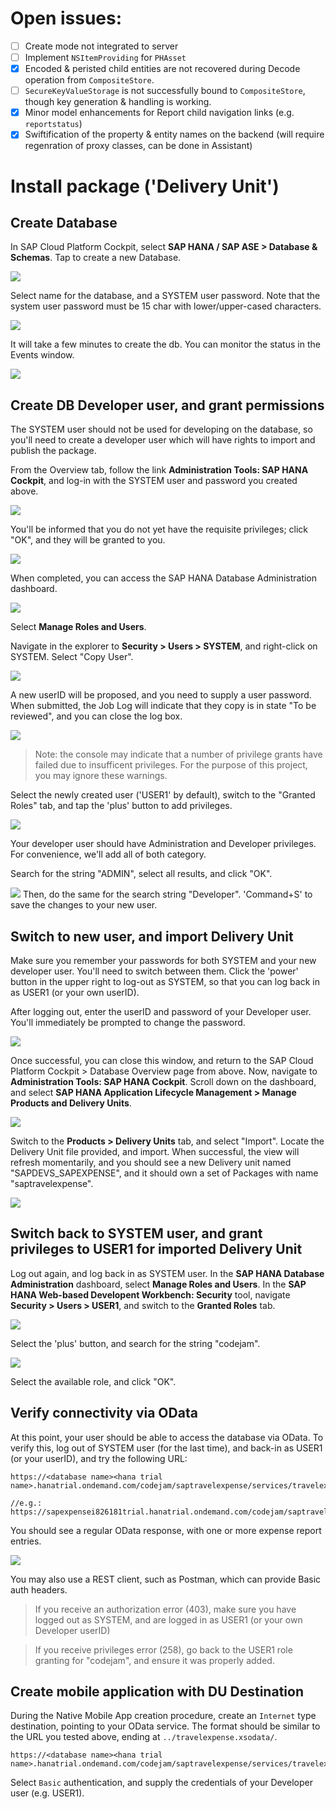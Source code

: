 # Open issues:

 - [ ] Create mode not integrated to server
 - [ ] Implement `NSItemProviding` for `PHAsset`
 - [x] Encoded & peristed child entities are not recovered during Decode operation from `CompositeStore`.  
 - [ ] `SecureKeyValueStorage` is not successfully bound to `CompositeStore`, though key generation & handling is working.
 - [x] Minor model enhancements for Report child navigation links (e.g. `reportstatus`)
 - [x] Swiftification of the property & entity names on the backend  (will require regenration of proxy classes, can be done in Assistant)

# Install package ('Delivery Unit')

## Create Database
In SAP Cloud Platform Cockpit, select **SAP HANA / SAP ASE > Database & Schemas**.  Tap to create a new Database.  

![](https://user-images.githubusercontent.com/377404/39138253-660b6538-46d4-11e8-9b41-74dbb286c8ec.png)

Select name for the database, and a SYSTEM user password.  Note that the system user password must be 15 char with lower/upper-cased characters.

![](https://user-images.githubusercontent.com/377404/39138254-663f9416-46d4-11e8-9d20-7443e9d5091a.png)

It will take a few minutes to create the db.  You can monitor the status in the Events window.

![](https://user-images.githubusercontent.com/377404/39138256-66822b46-46d4-11e8-9764-4b1ff5323f79.png)

## Create DB Developer user, and grant permissions
The SYSTEM user should not be used for developing on the database, so you'll need to create a developer user which will have rights to import and publish the package.

From the Overview tab, follow the link **Administration Tools: SAP HANA Cockpit**, and log-in with the SYSTEM user and password you created above.  

![](https://user-images.githubusercontent.com/377404/39138259-66a626ea-46d4-11e8-8d65-8e6304a88d41.png)

You'll be informed that you do not yet have the requisite privileges; click "OK", and they will be granted to you.  

![](https://user-images.githubusercontent.com/377404/39138260-66c68f5c-46d4-11e8-9283-050c12bcc23f.png)

When completed, you can access the SAP HANA Database Administration dashboard.

![](https://user-images.githubusercontent.com/377404/39138261-66fa1c6e-46d4-11e8-95ba-6d943e90397c.png)

Select **Manage Roles and Users**.

Navigate in the explorer to  **Security > Users > SYSTEM**, and right-click on SYSTEM.  Select "Copy User".  

![](https://user-images.githubusercontent.com/377404/39138263-6740b034-46d4-11e8-8654-44843724aa31.png)

A new userID will be proposed, and you need to supply a user password.  When submitted, the Job Log will indicate that they copy is in state "To be reviewed", and you can close the log box.  

![](https://user-images.githubusercontent.com/377404/39138264-67647a1e-46d4-11e8-901c-d3f2b7d1a1af.png)

> Note:  the console may indicate that a number of privilege grants have failed due to insufficent privileges.  For the purpose of this project, you may ignore these warnings.

Select the newly created user ('USER1' by default), switch to the "Granted Roles" tab, and tap the 'plus' button to add privileges.  

![](https://user-images.githubusercontent.com/377404/39138266-67b098f4-46d4-11e8-8948-453e6962738e.png)

Your developer user should have Administration and Developer privileges.  For convenience, we'll add all of both category.

Search for the string "ADMIN", select all results, and click "OK".  

![](https://user-images.githubusercontent.com/377404/39138267-67d975d0-46d4-11e8-9fca-0f76f9ee425e.png)
Then, do the same for the search string "Developer".  'Command+S' to save the changes to your new user.

## Switch to new user, and import Delivery Unit

Make sure you remember your passwords for both SYSTEM and your new developer user.  You'll need to switch between them.  Click the 'power' button in the upper right to log-out as SYSTEM, so that you can log back in as USER1 (or your own userID).

After logging out, enter the userID and password of your Developer user.  You'll immediately be prompted to change the password.

![](https://user-images.githubusercontent.com/377404/39138268-67fb9188-46d4-11e8-932e-cf01ac7606d4.png)

Once successful, you can close this window, and return to the SAP Cloud Platform Cockpit > Database Overview page from above.  Now, navigate to **Administration Tools: SAP HANA Cockpit**.  Scroll down on the dashboard, and select **SAP HANA Application Lifecycle Management > Manage Products and Delivery Units**.

![](https://user-images.githubusercontent.com/377404/39138273-68919304-46d4-11e8-8ef3-9b8416e1533d.png)

Switch to the **Products > Delivery Units** tab, and select "Import".  Locate the Delivery Unit file provided, and import.  When successful, the view will refresh momentarily, and you should see a new Delivery unit named "SAPDEVS_SAPEXPENSE", and it should own a set of Packages with name "saptravelexpense".

![](https://user-images.githubusercontent.com/377404/39151086-158437d2-46f9-11e8-8b8c-9f9e41b014d6.png)

## Switch back to SYSTEM user, and grant privileges to USER1 for imported Delivery Unit

Log out again, and log back in as SYSTEM user.  In the **SAP HANA Database Administration** dashboard, select **Manage Roles and Users**.  In the **SAP HANA Web-based Developent Workbench: Security** tool, navigate **Security > Users > USER1**, and switch to the **Granted Roles** tab.  

![](https://user-images.githubusercontent.com/377404/39138274-68b0debc-46d4-11e8-9d30-fc33f16fb726.png)

Select the 'plus' button, and search for the string "codejam".  

![](https://user-images.githubusercontent.com/377404/39138275-68cffd42-46d4-11e8-8ab4-04aa3c0011e8.png)

Select the available role, and click "OK".  

## Verify connectivity via OData
At this point, your user should be able to access the database via OData.  To verify this, log out of SYSTEM user (for the last time), and back-in as USER1 (or your userID), and try the following URL:

```
https://<database name><hana trial name>.hanatrial.ondemand.com/codejam/saptravelexpense/services/travelexpense.xsodata/expensereport

//e.g.:
https://sapexpensei826181trial.hanatrial.ondemand.com/codejam/saptravelexpense/services/travelexpense.xsodata/expensereport
```

You should see a regular OData response, with one or more expense report entries.

![](https://user-images.githubusercontent.com/377404/39138356-95ea81b2-46d4-11e8-8899-92a4a0e93085.png)

You may also use a REST client, such as Postman, which can provide Basic auth headers.

> If you receive an authorization error (403), make sure you have logged out as SYSTEM, and are logged in as USER1 (or your own Developer userID)

> If you receive privileges error (258), go back to the USER1 role granting for "codejam", and ensure it was properly added.

## Create mobile application with DU Destination

During the Native Mobile App creation procedure, create an `Internet` type destination, pointing to your OData service.  The format should be similar to the URL you tested above, ending at `../travelexpense.xsodata/`.

```
https://<database name><hana trial name>.hanatrial.ondemand.com/codejam/saptravelexpense/services/travelexpense.xsodata/
```

Select `Basic` authentication, and supply the credentials of your Developer user (e.g. USER1).  
